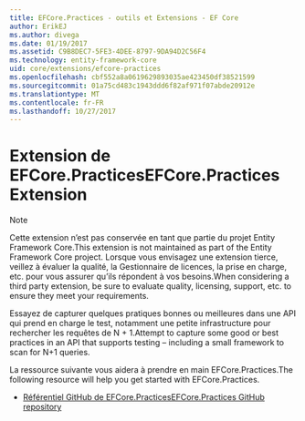 ```yaml
---
title: EFCore.Practices - outils et Extensions - EF Core
author: ErikEJ
ms.author: divega
ms.date: 01/19/2017
ms.assetid: C9B8DEC7-5FE3-4DEE-8797-9DA94D2C56F4
ms.technology: entity-framework-core
uid: core/extensions/efcore-practices
ms.openlocfilehash: cbf552a8a0619629893035ae423450df38521599
ms.sourcegitcommit: 01a75cd483c1943ddd6f82af971f07abde20912e
ms.translationtype: MT
ms.contentlocale: fr-FR
ms.lasthandoff: 10/27/2017
---
```

# <a name="efcorepractices-extension"></a><span data-ttu-id="6a681-102">Extension de EFCore.Practices</span><span class="sxs-lookup"><span data-stu-id="6a681-102">EFCore.Practices Extension</span></span>

> [!NOTE]  
> <span data-ttu-id="6a681-103">Cette extension n’est pas conservée en tant que partie du projet Entity Framework Core.</span><span class="sxs-lookup"><span data-stu-id="6a681-103">This extension is not maintained as part of the Entity Framework Core project.</span></span> <span data-ttu-id="6a681-104">Lorsque vous envisagez une extension tierce, veillez à évaluer la qualité, la Gestionnaire de licences, la prise en charge, etc. pour vous assurer qu’ils répondent à vos besoins.</span><span class="sxs-lookup"><span data-stu-id="6a681-104">When considering a third party extension, be sure to evaluate quality, licensing, support, etc. to ensure they meet your requirements.</span></span>

<span data-ttu-id="6a681-105">Essayez de capturer quelques pratiques bonnes ou meilleures dans une API qui prend en charge le test, notamment une petite infrastructure pour rechercher les requêtes de N + 1.</span><span class="sxs-lookup"><span data-stu-id="6a681-105">Attempt to capture some good or best practices in an API that supports testing – including a small framework to scan for N+1 queries.</span></span>

<span data-ttu-id="6a681-106">La ressource suivante vous aidera à prendre en main EFCore.Practices.</span><span class="sxs-lookup"><span data-stu-id="6a681-106">The following resource will help you get started with EFCore.Practices.</span></span>
* [<span data-ttu-id="6a681-107">Référentiel GitHub de EFCore.Practices</span><span class="sxs-lookup"><span data-stu-id="6a681-107">EFCore.Practices GitHub repository</span></span>](https://github.com/riezebosch/efcore-practices/tree/master/src/EFCore.Practices/)
